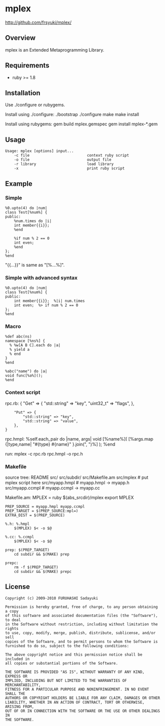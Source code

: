 mplex
=====
http://github.com/frsyuki/mplex/

## Overview

mplex is an Extended Metaprogramming Library.


## Requirements

  - ruby >= 1.8


## Installation

Use ./configure or rubygems.

Install using ./configure:
    ./bootstrap
    ./configure
    make
    make install

Install using rubygems:
    gem build mplex.gemspec
    gem install mplex-*.gem


## Usage

    Usage: mplex [options] input...
        -c file                          context ruby script
        -o file                          output file
        -r library                       load library
        -x                               print ruby script


## Example

### Simple
    %0.upto(4) do |num|
    class Test[%num%] {
    public:
        %num.times do |i|
        int member{{i}};
        %end
    
        %if num % 2 == 0
        int even;
        %end
    };
    %end

"{{...}}" is same as "[%...%]".

### Simple with advanced syntax

    %0.upto(4) do |num|
    class Test[%num%] {
    public:
        int member{{i}};  %|i| num.times
        int even;  %> if num % 2 == 0
    };
    %end

### Macro

    %def abc(ns)
    namespace [%ns%] {
      % %w[A B C].each do |a|
      % yield a
      % end
    }
    %end
    
    %abc("name") do |a|
    void func[%a%]();
    %end

### Context script

rpc.rb:
    {
        "Get" => {
            "std::string"  => "key",
            "uint32_t"     => "flags",
        },
    
        "Put" => {
            "std::string" => "key",
            "std::string" => "value",
        },
    }

rpc.hmpl:
    %self.each_pair do |name, args|
    void [%name%]( [%args.map {|type,name| "#{type} #{name}" }.join(", ")%] );
    %end

run:
    mplex -c rpc.rb rpc.hmpl -o rpc.h

### Makefile

source tree:
    README
    src/
	src/subdir/
    src/Makefile.am
    src/mplex          # put mplex script here
    src/myapp.hmpl     # myapp.hmpl  -> myapp.h
    src/myapp.ccmpl    # myapp.ccmpl -> myapp.cc

Makefile.am:
    MPLEX = ruby $(abs_srcdir)/mplex
    export MPLEX
    
    PREP_SOURCE = myapp.hmpl myapp.ccmpl
    PREP_TARGET = $(PREP_SOURCE:mpl=)
    EXTRA_DIST = $(PREP_SOURCE)
    
    %.h: %.hmpl
    	$(MPLEX) $< -o $@
    
    %.cc: %.ccmpl
    	$(MPLEX) $< -o $@
    
    prep: $(PREP_TARGET)
    	cd subdir && $(MAKE) prep
    
    prepc:
    	rm -f $(PREP_TARGET)
    	cd subdir && $(MAKE) prepc

## License

    Copyright (c) 2009-2010 FURUHASHI Sadayuki
    
    Permission is hereby granted, free of charge, to any person obtaining a copy
    of this software and associated documentation files (the "Software"), to deal
    in the Software without restriction, including without limitation the rights
    to use, copy, modify, merge, publish, distribute, sublicense, and/or sell
    copies of the Software, and to permit persons to whom the Software is
    furnished to do so, subject to the following conditions:
    
    The above copyright notice and this permission notice shall be included in
    all copies or substantial portions of the Software.
    
    THE SOFTWARE IS PROVIDED "AS IS", WITHOUT WARRANTY OF ANY KIND, EXPRESS OR
    IMPLIED, INCLUDING BUT NOT LIMITED TO THE WARRANTIES OF MERCHANTABILITY,
    FITNESS FOR A PARTICULAR PURPOSE AND NONINFRINGEMENT. IN NO EVENT SHALL THE
    AUTHORS OR COPYRIGHT HOLDERS BE LIABLE FOR ANY CLAIM, DAMAGES OR OTHER
    LIABILITY, WHETHER IN AN ACTION OF CONTRACT, TORT OR OTHERWISE, ARISING FROM,
    OUT OF OR IN CONNECTION WITH THE SOFTWARE OR THE USE OR OTHER DEALINGS IN
    THE SOFTWARE.

